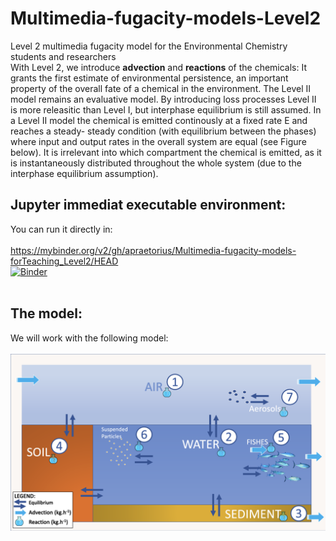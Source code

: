 # Multimedia-fugacity-models-Level2
  Level 2 multimedia fugacity model for the Environmental Chemistry students and researchers </br>
With Level 2, we introduce **advection** and **reactions** of the chemicals: It grants the first estimate of environmental persistence, an important property of the overall fate of a chemical in the environment. The Level II model remains an evaluative model. By introducing loss processes Level II is more releasitic than Level I, but interphase equilibrium is still assumed. In a Level II model the chemical is emitted continously at a fixed rate E and reaches a steady- steady condition (with equilibrium between the phases) where input and output rates in the overall system are equal (see Figure below). It is irrelevant into which compartment the chemical is emitted, as it is instantaneously distributed throughout the whole system (due to the interphase equilibrium assumption).

## Jupyter immediat executable environment: 

You can run it directly in: </br></br>
https://mybinder.org/v2/gh/apraetorius/Multimedia-fugacity-models-forTeaching_Level2/HEAD </br>
[![Binder](https://mybinder.org/badge_logo.svg)](https://mybinder.org/v2/gh/apraetorius/Multimedia-fugacity-models-forTeaching_Level2/HEAD)
</br></br>

## The model: 
We will work with the following model:</br></br>
![alt text](https://github.com/marianne-s/Multimedia-fugacity-models-Level2/blob/main/img/LEVEL2_Figure2.png?raw=true)



